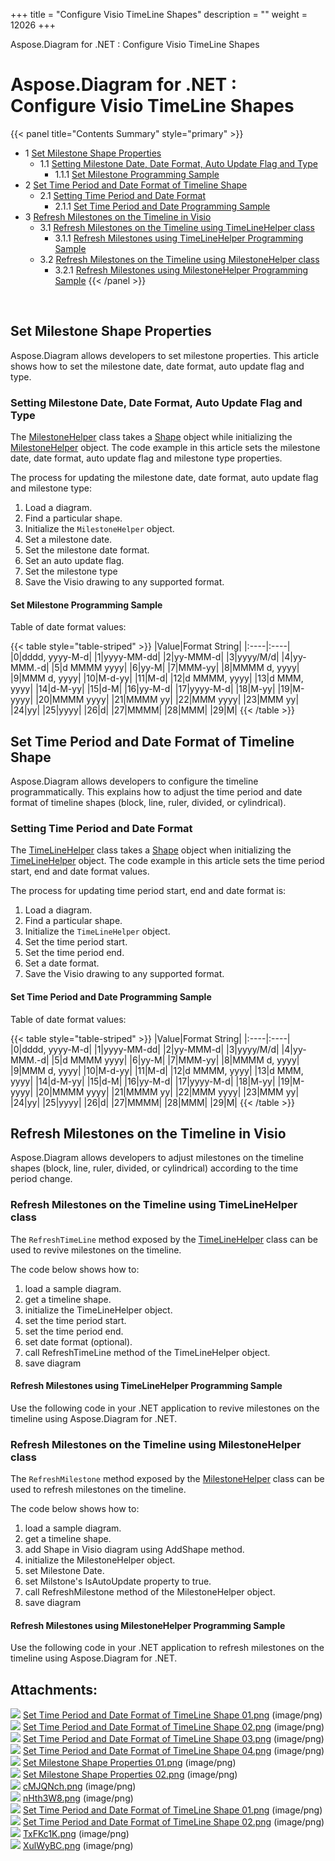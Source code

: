 +++
title = "Configure Visio TimeLine Shapes" 
description = "" 
weight = 12026 
+++

Aspose.Diagram for .NET : Configure Visio TimeLine Shapes  

# Aspose.Diagram for .NET : Configure Visio TimeLine Shapes


{{< panel title="Contents Summary" style="primary" >}}
*   1 [Set Milestone Shape Properties](#ConfigureVisioTimeLineShapes-SetMilestoneShapeProperties)
    *   1.1 [Setting Milestone Date, Date Format, Auto Update Flag and Type](#ConfigureVisioTimeLineShapes-SettingMilestoneDate,DateFormat,AutoUpdateFlagandType)
        *   1.1.1 [Set Milestone Programming Sample](#ConfigureVisioTimeLineShapes-SetMilestoneProgrammingSample)
*   2 [Set Time Period and Date Format of Timeline Shape](#ConfigureVisioTimeLineShapes-SetTimePeriodandDateFormatofTimelineShape)
    *   2.1 [Setting Time Period and Date Format](#ConfigureVisioTimeLineShapes-SettingTimePeriodandDateFormat)
        *   2.1.1 [Set Time Period and Date Programming Sample](#ConfigureVisioTimeLineShapes-SetTimePeriodandDateProgrammingSample)
*   3 [Refresh Milestones on the Timeline in Visio](#ConfigureVisioTimeLineShapes-RefreshMilestonesontheTimelineinVisio)
    *   3.1 [Refresh Milestones on the Timeline using TimeLineHelper class](#ConfigureVisioTimeLineShapes-RefreshMilestonesontheTimelineusingTimeLineHelperclass)
        *   3.1.1 [Refresh Milestones using TimeLineHelper Programming Sample](#ConfigureVisioTimeLineShapes-RefreshMilestonesusingTimeLineHelperProgrammingSample)
    *   3.2 [Refresh Milestones on the Timeline using MilestoneHelper class](#ConfigureVisioTimeLineShapes-RefreshMilestonesontheTimelineusingMilestoneHelperclass)
        *   3.2.1 [Refresh Milestones using MilestoneHelper Programming Sample](#ConfigureVisioTimeLineShapes-RefreshMilestonesusingMilestoneHelperProgrammingSample)
{{< /panel >}}
 

 

## Set Milestone Shape Properties

Aspose.Diagram allows developers to set milestone properties. This article shows how to set the milestone date, date format, auto update flag and type.

### Setting Milestone Date, Date Format, Auto Update Flag and Type

The [MilestoneHelper](http://www.aspose.com/api/net/diagram/aspose.diagram/milestonehelper) class takes a [Shape](http://www.aspose.com/api/net/diagram/aspose.diagram/shape) object while initializing the [MilestoneHelper](http://www.aspose.com/api/net/diagram/aspose.diagram/milestonehelper) object. The code example in this article sets the milestone date, date format, auto update flag and milestone type properties.

The process for updating the milestone date, date format, auto update flag and milestone type:

1.  Load a diagram.
2.  Find a particular shape.
3.  Initialize the `MilestoneHelper` object.
4.  Set a milestone date.
5.  Set the milestone date format.
6.  Set an auto update flag.
7.  Set the milestone type
8.  Save the Visio drawing to any supported format.

#### Set Milestone Programming Sample

  
Table of date format values:

{{< table style="table-striped" >}}
|Value|Format String|
|:----|:----|
|0|dddd, yyyy-M-d|
|1|yyyy-MM-dd|
|2|yy-MMM-d|
|3|yyyy/M/d|
|4|yy-MMM.-d|
|5|d MMMM yyyy|
|6|yy-M|
|7|MMM-yy|
|8|MMMM d, yyyy|
|9|MMM d, yyyy|
|10|M-d-yy|
|11|M-d|
|12|d MMMM, yyyy|
|13|d MMM, yyyy|
|14|d-M-yy|
|15|d-M|
|16|yy-M-d|
|17|yyyy-M-d|
|18|M-yy|
|19|M-yyyy|
|20|MMMM yyyy|
|21|MMMM yy|
|22|MMM yyyy|
|23|MMM yy|
|24|yy|
|25|yyyy|
|26|d|
|27|MMMM|
|28|MMM|
|29|M|
{{< /table >}}

## Set Time Period and Date Format of Timeline Shape

Aspose.Diagram allows developers to configure the timeline programmatically. This explains how to adjust the time period and date format of timeline shapes (block, line, ruler, divided, or cylindrical).

### Setting Time Period and Date Format

The [TimeLineHelper](http://www.aspose.com/api/net/diagram/aspose.diagram/timelinehelper) class takes a [Shape](http://www.aspose.com/api/net/diagram/aspose.diagram/shape) object when initializing the [TimeLineHelper](http://www.aspose.com/api/net/diagram/aspose.diagram/timelinehelper) object. The code example in this article sets the time period start, end and date format values.

The process for updating time period start, end and date format is:

1.  Load a diagram.
2.  Find a particular shape.
3.  Initialize the `TimeLineHelper` object.
4.  Set the time period start.
5.  Set the time period end.
6.  Set a date format.
7.  Save the Visio drawing to any supported format.

#### Set Time Period and Date Programming Sample

  
Table of date format values:

{{< table style="table-striped" >}}
|Value|Format String|
|:----|:----|
|0|dddd, yyyy-M-d|
|1|yyyy-MM-dd|
|2|yy-MMM-d|
|3|yyyy/M/d|
|4|yy-MMM.-d|
|5|d MMMM yyyy|
|6|yy-M|
|7|MMM-yy|
|8|MMMM d, yyyy|
|9|MMM d, yyyy|
|10|M-d-yy|
|11|M-d|
|12|d MMMM, yyyy|
|13|d MMM, yyyy|
|14|d-M-yy|
|15|d-M|
|16|yy-M-d|
|17|yyyy-M-d|
|18|M-yy|
|19|M-yyyy|
|20|MMMM yyyy|
|21|MMMM yy|
|22|MMM yyyy|
|23|MMM yy|
|24|yy|
|25|yyyy|
|26|d|
|27|MMMM|
|28|MMM|
|29|M|
{{< /table >}}

## Refresh Milestones on the Timeline in Visio

Aspose.Diagram allows developers to adjust milestones on the timeline shapes (block, line, ruler, divided, or cylindrical) according to the time period change.

### Refresh Milestones on the Timeline using TimeLineHelper class

The `RefreshTimeLine` method exposed by the [TimeLineHelper](http://www.aspose.com/api/net/diagram/aspose.diagram/timelinehelper) class can be used to revive milestones on the timeline.

The code below shows how to:

1.  load a sample diagram.
2.  get a timeline shape.
3.  initialize the TimeLineHelper object.
4.  set the time period start.
5.  set the time period end.
6.  set date format (optional).
7.  call RefreshTimeLine method of the TimeLineHelper object.
8.  save diagram

#### Refresh Milestones using TimeLineHelper Programming Sample

Use the following code in your .NET application to revive milestones on the timeline using Aspose.Diagram for .NET.

### Refresh Milestones on the Timeline using MilestoneHelper class

The `RefreshMilestone` method exposed by the [MilestoneHelper](http://www.aspose.com/api/net/diagram/aspose.diagram/milestonehelper) class can be used to refresh milestones on the timeline.

The code below shows how to:

1.  load a sample diagram.
2.  get a timeline shape.
3.  add Shape in Visio diagram using AddShape method.
4.  initialize the MilestoneHelper object.
5.  set Milestone Date.
6.  set Milstone's IsAutoUpdate property to true.
7.  call RefreshMilestone method of the MilestoneHelper object.
8.  save diagram

#### Refresh Milestones using MilestoneHelper Programming Sample

Use the following code in your .NET application to refresh milestones on the timeline using Aspose.Diagram for .NET.

## Attachments:

![](https://docs2.aspose.com/diagram/net/images/icons/bullet_blue.gif) [Set Time Period and Date Format of TimeLine Shape 01.png](https://docs2.aspose.com/diagram/net/attachments/18350185/18547230.png) (image/png)  
![](https://docs2.aspose.com/diagram/net/images/icons/bullet_blue.gif) [Set Time Period and Date Format of TimeLine Shape 02.png](https://docs2.aspose.com/diagram/net/attachments/18350185/18547231.png) (image/png)  
![](https://docs2.aspose.com/diagram/net/images/icons/bullet_blue.gif) [Set Time Period and Date Format of TimeLine Shape 03.png](https://docs2.aspose.com/diagram/net/attachments/18350185/18546738.png) (image/png)  
![](https://docs2.aspose.com/diagram/net/images/icons/bullet_blue.gif) [Set Time Period and Date Format of TimeLine Shape 04.png](https://docs2.aspose.com/diagram/net/attachments/18350185/18546739.png) (image/png)  
![](https://docs2.aspose.com/diagram/net/images/icons/bullet_blue.gif) [Set Milestone Shape Properties 01.png](https://docs2.aspose.com/diagram/net/attachments/18350185/18546740.png) (image/png)  
![](https://docs2.aspose.com/diagram/net/images/icons/bullet_blue.gif) [Set Milestone Shape Properties 02.png](https://docs2.aspose.com/diagram/net/attachments/18350185/18546741.png) (image/png)  
![](https://docs2.aspose.com/diagram/net/images/icons/bullet_blue.gif) [cMJQNch.png](https://docs2.aspose.com/diagram/net/attachments/18350185/18547239.png) (image/png)  
![](https://docs2.aspose.com/diagram/net/images/icons/bullet_blue.gif) [nHth3W8.png](https://docs2.aspose.com/diagram/net/attachments/18350185/18547238.png) (image/png)  
![](https://docs2.aspose.com/diagram/net/images/icons/bullet_blue.gif) [Set Time Period and Date Format of TimeLine Shape 01.png](https://docs2.aspose.com/diagram/net/attachments/18350185/18546736.png) (image/png)  
![](https://docs2.aspose.com/diagram/net/images/icons/bullet_blue.gif) [Set Time Period and Date Format of TimeLine Shape 02.png](https://docs2.aspose.com/diagram/net/attachments/18350185/18546737.png) (image/png)  
![](https://docs2.aspose.com/diagram/net/images/icons/bullet_blue.gif) [TxFKc1K.png](https://docs2.aspose.com/diagram/net/attachments/18350185/18547228.png) (image/png)  
![](https://docs2.aspose.com/diagram/net/images/icons/bullet_blue.gif) [XulWyBC.png](https://docs2.aspose.com/diagram/net/attachments/18350185/18547229.png) (image/png)  


